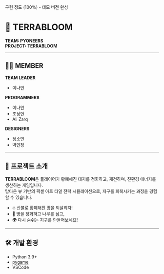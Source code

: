 구현 정도 (100%) - 데모 버전 완성
# 🌱 TERRABLOOM

**TEAM: PYONEERS**  
**PROJECT: TERRABLOOM**

---
## 👩‍💻 MEMBER

**TEAM LEADER**  
- 이나연  

**PROGRAMMERS**  
- 이나연  
- 조정현  
- Ali Zarq  

**DESIGNERS**  
- 정소연  
- 박인정

---
## 🧩 프로젝트 소개

**TERRABLOOM**은 플레이어가 황폐해진 대지를 정화하고, 재건하며, 친환경 에너지를 생산하는 게임입니다.  
탑다운 뷰 기반의 픽셀 아트 타일 전략 시뮬레이션으로, 지구를 회복시키는 과정을 경험할 수 있습니다.

- 🔥 산불로 황폐해진 땅을 되살리자!  
- 🌿 땅을 정화하고 나무를 심고,   
- 🌍 다시 숨쉬는 지구를 만들어보세요!

---

## 🛠️ 개발 환경

- Python 3.9+
- [pygame](https://www.pygame.org/)  
- VSCode  
